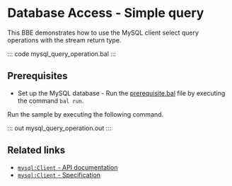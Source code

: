 # Database Access - Simple query

This BBE demonstrates how to use the MySQL client select query operations with the stream return type. 

::: code mysql_query_operation.bal :::

## Prerequisites
- Set up the MySQL database - Run the [prerequisite.bal](https://github.com/ballerina-platform/ballerina-distribution/blob/master/examples/mysql-query-operation/prerequisites/prerequisite.bal) file by executing the command `bal run`.

Run the sample by executing the following command.

::: out mysql_query_operation.out :::

## Related links
- [`mysql:Client` - API documentation](https://lib.ballerina.io/ballerinax/mysql/latest/)
- [`mysql:Client` - Specification](https://github.com/ballerina-platform/module-ballerinax-mysql/blob/master/docs/spec/spec.md#2-client)
